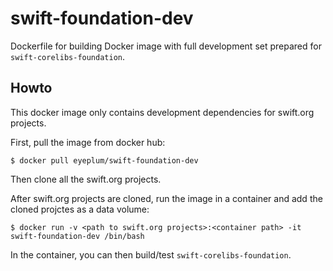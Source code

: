 # swift-foundation-dev
Dockerfile for building Docker image with full development set prepared for `swift-corelibs-foundation`.

## Howto
This docker image only contains development dependencies for swift.org projects.

First, pull the image from docker hub:

```
$ docker pull eyeplum/swift-foundation-dev
``` 

Then clone all the swift.org projects.

After swift.org projects are cloned, run the image in a container and add the cloned projctes as a data volume:

```
$ docker run -v <path to swift.org projects>:<container path> -it swift-foundation-dev /bin/bash 
```

In the container, you can then build/test `swift-corelibs-foundation`.
